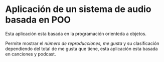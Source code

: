 # Aplicación de un sistema de audio basada en POO

Esta aplicación esta basada en la programación orienteda a objetos. 

Permite mostrar el _número de reproducciones, me gusta_ y su clasificación dependiendo del total de me gusta que tiene, esta aplicación esta basada en canciones y podcast.